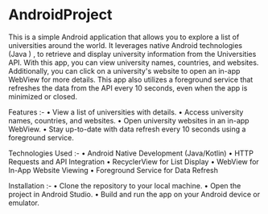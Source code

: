 # AndroidProject
This  is a simple Android application that allows you to explore a list of universities around the world. It leverages native Android technologies (Java ) , to retrieve and display university information from the Universities API. With this app, you can view university names, countries, and websites. Additionally, you can click on a university's website to open an in-app WebView for more details.  This app also utilizes a foreground service that refreshes the data from the API every 10 seconds, even when the app is minimized or closed.

Features :-
 • View a list of universities with details.
 • Access university names, countries, and websites.
 • Open university websites in an in-app WebView.
• Stay up-to-date with data refresh every 10 seconds using a foreground service.

Technologies Used :-
• Android Native Development (Java/Kotlin)
• HTTP Requests and API Integration
• RecyclerView for List Display
• WebView for In-App Website Viewing
• Foreground Service for Data Refresh

Installation :-
• Clone the repository to your local machine.
• Open the project in Android Studio.
• Build and run the app on your Android device or emulator.
